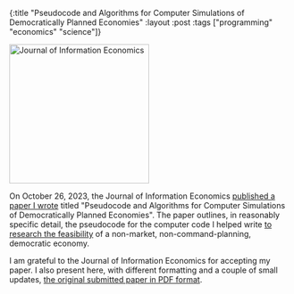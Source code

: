 {:title "Pseudocode and Algorithms for Computer Simulations of Democratically Planned Economies"
:layout :post
:tags  ["programming" "economics" "science"]}

<img src="http://www.szcz.org/img/jie-title-page.png" alt="Journal of Information Economics" width="250px"/><br>

On October 26, 2023, the Journal of Information Economics [published a paper I wrote](https://www.anserpress.org/journal/jie/1/3/15) titled "Pseudocode and Algorithms for Computer Simulations of Democratically Planned Economies".  The paper outlines, in reasonably specific detail, the pseudocode for the computer code I helped write [to research the feasibility](https://www.routledge.com/Democratic-Economic-Planning/Hahnel/p/book/9781032003320) of a non-market, non-command-planning, democratic economy.

I am grateful to the Journal of Information Economics for accepting my paper.  I also present here, with different formatting and a couple of small updates, [the original submitted paper in PDF format](http://www.szcz.org/img/jie-paper-2023.pdf).

